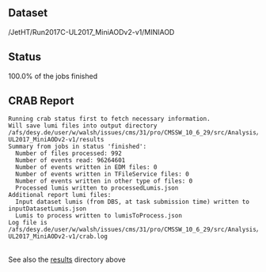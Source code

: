 ## Dataset 
/JetHT/Run2017C-UL2017_MiniAODv2-v1/MINIAOD
## Status 
100.0% of the jobs finished
## CRAB Report 
```
Running crab status first to fetch necessary information.
Will save lumi files into output directory /afs/desy.de/user/w/walsh/issues/cms/31/pro/CMSSW_10_6_29/src/Analysis/Ntuplizer/test/crab_projects_JetHT_UL2017/crab_JetHT_Run2017C-UL2017_MiniAODv2-v1/results
Summary from jobs in status 'finished':
  Number of files processed: 992
  Number of events read: 96264601
  Number of events written in EDM files: 0
  Number of events written in TFileService files: 0
  Number of events written in other type of files: 0
  Processed lumis written to processedLumis.json
Additional report lumi files:
  Input dataset lumis (from DBS, at task submission time) written to inputDatasetLumis.json
  Lumis to process written to lumisToProcess.json
Log file is /afs/desy.de/user/w/walsh/issues/cms/31/pro/CMSSW_10_6_29/src/Analysis/Ntuplizer/test/crab_projects_JetHT_UL2017/crab_JetHT_Run2017C-UL2017_MiniAODv2-v1/crab.log
```
<br>See also the [results](results) directory above<br>
